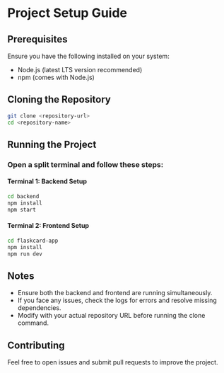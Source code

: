 # Project Setup Guide

## Prerequisites
Ensure you have the following installed on your system:
- Node.js (latest LTS version recommended)
- npm (comes with Node.js)

## Cloning the Repository
```sh
git clone <repository-url>
cd <repository-name>
```

## Running the Project
### Open a split terminal and follow these steps:

#### Terminal 1: Backend Setup
```sh
cd backend
npm install
npm start
```

#### Terminal 2: Frontend Setup
```sh
cd flaskcard-app
npm install
npm run dev
```

## Notes
- Ensure both the backend and frontend are running simultaneously.
- If you face any issues, check the logs for errors and resolve missing dependencies.
- Modify with your actual repository URL before running the clone command.

## Contributing
Feel free to open issues and submit pull requests to improve the project.

